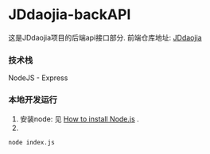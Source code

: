 # JDdaojia-backAPI
这是JDdaojia项目的后端api接口部分. 前端仓库地址: [JDdaojia](https://github.com/Augustine-of-Hippo/JDdaojia)

### 技术栈
NodeJS - Express

### 本地开发运行
1. 安装node: 见 [How to install Node.js](https://nodejs.dev/learn/how-to-install-nodejs) .
2. 
```
node index.js





